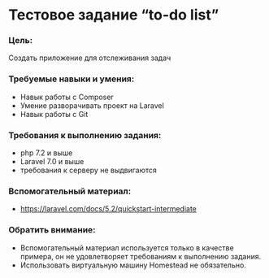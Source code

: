 # Тестовое задание “to-do list”

### Цель:
Создать приложение для отслеживания задач 

### Требуемые навыки и умения:
- Навык работы с Composer
- Умение разворачивать проект на Laravel
- Навык работы с Git

### Требования к выполнению задания:
- php 7.2 и выше
- Laravel 7.0 и выше
- требования к серверу не выдвигаются

### Вспомогательный материал:
- https://laravel.com/docs/5.2/quickstart-intermediate

### Обратить внимание:
- Вспомогательный материал используется только в качестве примера, он не удовлетворяет требованиям к выполнению задания.
- Использовать виртуальную машину Homestead не обязательно.

